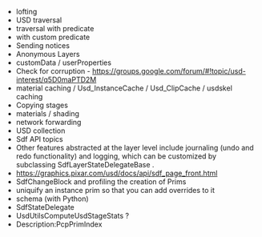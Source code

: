 - lofting
- USD traversal
 - traversal with predicate
 - with custom predicate
- Sending notices
- Anonymous Layers
- customData / userProperties
- Check for corruption - https://groups.google.com/forum/#!topic/usd-interest/q5D0maPTD2M
- material caching / Usd_InstanceCache / Usd_ClipCache / usdskel caching
- Copying stages
- materials / shading
 - network forwarding
- USD collection
- Sdf API topics
 - Other features abstracted at the layer level include journaling (undo and redo functionality) and logging, which can be customized by subclassing SdfLayerStateDelegateBase .
  - https://graphics.pixar.com/usd/docs/api/sdf_page_front.html
- SdfChangeBlock and profiling the creation of Prims
- uniquify an instance prim so that you can add overrides to it
- schema (with Python) 
- SdfStateDelegate
- UsdUtilsComputeUsdStageStats ? 
- Description:PcpPrimIndex

